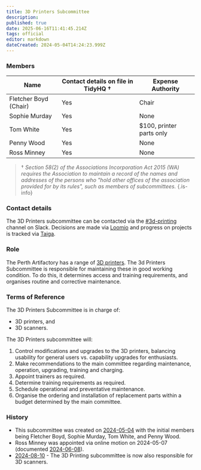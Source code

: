 ```yaml
---
title: 3D Printers Subcommittee
description: 
published: true
date: 2025-06-16T11:41:45.214Z
tags: official
editor: markdown
dateCreated: 2024-05-04T14:24:23.999Z
---
```


### Members

| Name                              | Contact details on file in TidyHQ † | Expense Authority        |
| --------------------------------- | ----------------------------------- | ------------------------ |
| Fletcher Boyd (Chair)             | Yes                                 | Chair                    |
| Sophie Murday                     | Yes                                 | None                     |
| Tom White                         | Yes                                 | $100, printer parts only |
| Penny Wood                        | Yes                                 | None                     |
| Ross Minney                       | Yes                                 | None                     |

> † *Section 58(2) of the Associations Incorporation Act 2015 (WA) requires the Association to maintain a record of the names and addresses of the persons who "hold other offices of the association provided for by its rules", such as members of subcommittees.*
{.is-info}

### Contact details

The 3D Printers subcommittee can be contacted via the [#3d-printing](https://perthartifactory.slack.com/archives/CG05N75DZ) channel on Slack. Decisions are made via [Loomio](https://vote.artifactory.org.au/af-3d-printing/) and progress on projects is tracked via [Taiga](https://tasks.artifactory.org.au/project/3d).

### Role

The Perth Artifactory has a range of [3D printers](https://wiki.artifactory.org.au/en/tools/3dprinters). The 3d Printers Subcommittee is responsible for maintaining these in good working condition. To do this, it determines access and training requirements, and organises routine and corrective maintenance.

### Terms of Reference

The 3D Printers Subcommittee is in charge of:

* 3D printers, and
* 3D scanners.

The 3D Printers subcommittee will:

1. Control modifications and upgrades to the 3D printers, balancing usability for general users vs. capability upgrades for enthusiasts.
2. Make recommendations to the main committee regarding maintenance, operation, upgrading, training and charging.
3. Appoint trainers as required.
4. Determine training requirements as required.
5. Schedule operational and preventative maintenance.
6. Organise the ordering and installation of replacement parts within a budget determined by the main committee.

### History

* This subcommittee was created on [2024-05-04](/minutes/Committee/2024-05-04) with the initial members being Fletcher Boyd, Sophie Murday, Tom White, and Penny Wood.
* Ross Minney was appointed via online motion on 2024-05-07 (documented [2024-06-08](/minutes/Committee/2024-06-08)).
* [2024-08-10](/minutes/Committee/2024-08-10) - The 3D Printing subcommittee is now also responsible for 3D scanners.
